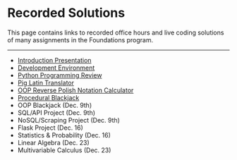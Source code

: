 # Recorded Solutions

This page contains links to recorded office hours and live coding solutions of many assignments in the Foundations program.

---

- [Introduction Presentation](https://vimeo.com/194430671/ece3b34d91)
- [Development Environment](https://vimeo.com/194302347/3a64f86606)
- [Python Programming Review](https://vimeo.com/194280066/4ab832b6d3)
- [Pig Latin Translator](https://vimeo.com/194338026/e0c6a99264)
- [OOP Reverse Polish Notation Calculator](https://vimeo.com/194445480/480545abeb)
- [Procedural Blackjack](https://vimeo.com/194279967/26c301a941)
- OOP Blackjack (Dec. 9th)
- SQL/API Project (Dec. 9th)
- NoSQL/Scraping Project (Dec. 9th)
- Flask Project (Dec. 16)
- Statistics & Probability (Dec. 16)
- Linear Algebra (Dec. 23)
- Multivariable Calculus (Dec. 23)

